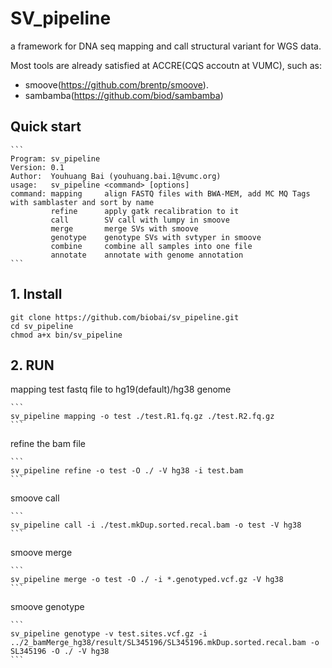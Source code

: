 # SV_pipeline
a framework for DNA seq mapping and call structural variant for WGS data.

Most tools are already satisfied at ACCRE(CQS accoutn at VUMC), such as:

* smoove(https://github.com/brentp/smoove).
* sambamba(https://github.com/biod/sambamba)
    
## Quick start
    ```
    Program: sv_pipeline
    Version: 0.1
    Author:  Youhuang Bai (youhuang.bai.1@vumc.org)
    usage:   sv_pipeline <command> [options]
    command: mapping     align FASTQ files with BWA-MEM, add MC MQ Tags with samblaster and sort by name
             refine      apply gatk recalibration to it 
             call        SV call with lumpy in smoove
             merge       merge SVs with smoove
             genotype    genotype SVs with svtyper in smoove
             combine     combine all samples into one file
             annotate    annotate with genome annotation
    ```
## 1. Install
```
git clone https://github.com/biobai/sv_pipeline.git
cd sv_pipeline
chmod a+x bin/sv_pipeline
```
## 2. RUN

mapping test fastq file to hg19(default)/hg38 genome

    ```
    sv_pipeline mapping -o test ./test.R1.fq.gz ./test.R2.fq.gz
    ```
    
    
refine the bam file

    ```
    sv_pipeline refine -o test -O ./ -V hg38 -i test.bam
    ```
    
smoove call

    ```
    sv_pipeline call -i ./test.mkDup.sorted.recal.bam -o test -V hg38
    ```
    
    
smoove merge

    ```
    sv_pipeline merge -o test -O ./ -i *.genotyped.vcf.gz -V hg38
    ```

smoove genotype

    ```
    sv_pipeline genotype -v test.sites.vcf.gz -i ../2_bamMerge_hg38/result/SL345196/SL345196.mkDup.sorted.recal.bam -o SL345196 -O ./ -V hg38
    ```
